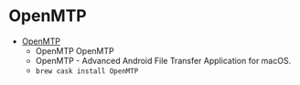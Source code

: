 # OpenMTP
- [OpenMTP](https://ganeshrvel.github.io/openmtp)
  -  OpenMTP OpenMTP
  - OpenMTP - Advanced Android File Transfer Application for macOS.
  - `brew cask install OpenMTP`
